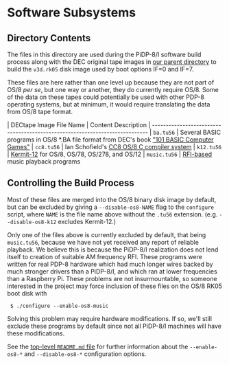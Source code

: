 # Software Subsystems


## Directory Contents

The files in this directory are used during the PiDP-8/I software build
process along with the DEC original tape images in [our parent
directory](/files/media/os8) to build the `v3d.rk05` disk image
used by boot options IF=0 and IF=7.

These files are here rather than one level up because they are not part
of OS/8 *per se*, but one way or another, they do currently require
OS/8. Some of the data on these tapes could potentially be used with
other PDP-8 operating systems, but at minimum, it would require
translating the data from OS/8 tape format.


| DECtape Image File Name | Content Description
| ----------------------------------------------------------------------------
| `ba.tu56`               | Several BASIC programs in OS/8 \*.BA file format from DEC's book ["101 BASIC Computer Games"][bcg]
| `cc8.tu56`              | Ian Schofield's [CC8 OS/8 C compiler system][cc8]
| `k12.tu56`              | [Kermit-12][k12] for OS/8, OS/78, OS/278, and OS/12
| `music.tu56`            | [RFI-based][rfi] music playback programs


## Controlling the Build Process

Most of these files are merged into the OS/8 binary disk image by
default, but can be excluded by giving a `--disable-os8-NAME` flag to
the `configure` script, where `NAME` is the file name above without the
`.tu56` extension. (e.g. `--disable-os8-k12` excludes Kermit-12.)

Only one of the files above is currently excluded by default, that being
`music.tu56`, because we have not yet received any report of reliable
playback. We believe this is because the PiDP-8/I realization does not
lend itself to creation of suitable AM frequency RFI. These programs
were written for real PDP-8 hardware which had much longer wires backed
by much stronger drivers than a PiDP-8/I, and which ran at lower
frequencies than a Raspberry Pi. These problems are not insurmountable,
so someone interested in the project may force inclusion of these files
on the OS/8 RK05 boot disk with

     $ ./configure --enable-os8-music

Solving this problem may require hardware modifications. If so, we'll
still exclude these programs by default since not all PiDP-8/I machines
will have these modifications.

See the [top-level `README.md` file][tlrm] for further information about
the `--enable-os8-*` and `--disable-os8-*` configuration options.


[bcg]:  https://archive.org/details/bitsavers_decBooks10Mar75_26006648
[cc8]:  https://groups.google.com/d/msg/pidp-8/ycs_KOI4vdg/Zr0bifJxAgAJ
[k12]:  http://www.columbia.edu/kermit/pdp8.html
[rfi]:  https://en.wikipedia.org/wiki/Electromagnetic_interference
[tlrm]: /doc/trunk/README.md
